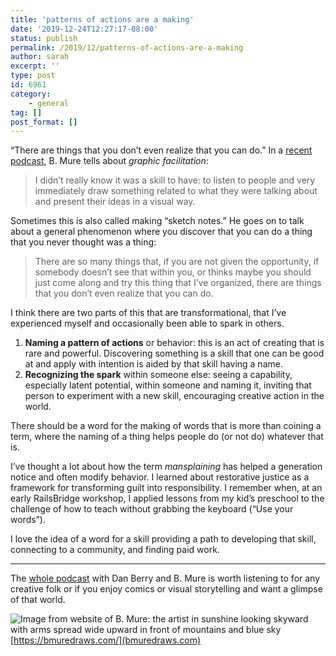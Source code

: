 ```yaml
---
title: 'patterns of actions are a making'
date: '2019-12-24T12:27:17-08:00'
status: publish
permalink: /2019/12/patterns-of-actions-are-a-making
author: sarah
excerpt: ''
type: post
id: 6961
category:
    - general
tag: []
post_format: []
---
```

“There are things that you don’t even realize that you can do.” In a [recent podcast](http://makeitthentelleverybody.com/2019/12/b-mure/), B. Mure tells about *graphic facilitation*:

> I didn’t really know it was a skill to have: to listen to people and very immediately draw something related to what they were talking about and present their ideas in a visual way.

Sometimes this is also called making “sketch notes.” He goes on to talk about a general phenomenon where you discover that you can do a thing that you never thought was a thing:

> There are so many things that, if you are not given the opportunity, if somebody doesn’t see that within you, or thinks maybe you should just come along and try this thing that I’ve organized, there are things that you don’t even realize that you can do.

I think there are two parts of this that are transformational, that I’ve experienced myself and occasionally been able to spark in others.

1. **Naming a pattern of actions** or behavior: this is an act of creating that is rare and powerful. Discovering something is a skill that one can be good at and apply with intention is aided by that skill having a name.
2. **Recognizing the spark** within someone else: seeing a capability, especially latent potential, within someone and naming it, inviting that person to experiment with a new skill, encouraging creative action in the world.

There should be a word for the making of words that is more than coining a term, where the naming of a thing helps people do (or not do) whatever that is.

I’ve thought a lot about how the term *mansplaining* has helped a generation notice and often modify behavior. I learned about restorative justice as a framework for transforming guilt into responsibility. I remember when, at an early RailsBridge workshop, I applied lessons from my kid’s preschool to the challenge of how to teach without grabbing the keyboard (“Use your words”).

I love the idea of a word for a skill providing a path to developing that skill, connecting to a community, and finding paid work.

- - - - - -

The [whole podcast](http://makeitthentelleverybody.com/2019/12/b-mure/) with Dan Berry and B. Mure is worth listening to for any creative folk or if you enjoy comics or visual storytelling and want a glimpse of that world.

![Image from website of B. Mure: the artist in sunshine looking skyward with arms spread wide upward in front of mountains and blue sky](../../../uploads/2019/12/bmuredraws-dot-com.png%22)  
[https://bmuredraws.com/](bmuredraws.com)